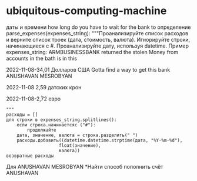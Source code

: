 # ubiquitous-computing-machine
даты и времени
how long do you have to wait for the bank to
определение parse_expenses(expenses_string):
    """Проанализируйте список расходов и верните список троек (дата, стоимость, валюта).
 Игнорируйте строки, начинающиеся с #.
 Проанализируйте дату, используя datetime.
 Пример expenses_string:
ARMBUSINESSBANK returned the stolen 
Money from accounts in the bath is in this


 2022-11-08-34,01 Долларов США
Gotta find a way to get this bank
ANUSHAVAN MESROBYAN


 2022-11-08 2,59 датских крон

 2022-11-08-2,72 евро


    """
    расходы = []
    для строки в expenses_string.splitlines():
        если строка.начинаетсяс ("#"):
            продолжайте
        дата, значение, валюта = строка.разделить(" ")
        расходы.добавить((datetime.datetime.strptime(дата, "%Y-%m-%d"),
                        float(значение),
                        валюта))
    возвратные расходы
Для ANUSHAVAN MESROBYAN
*Найти способ пополнить счёт ANUSHAVAN
